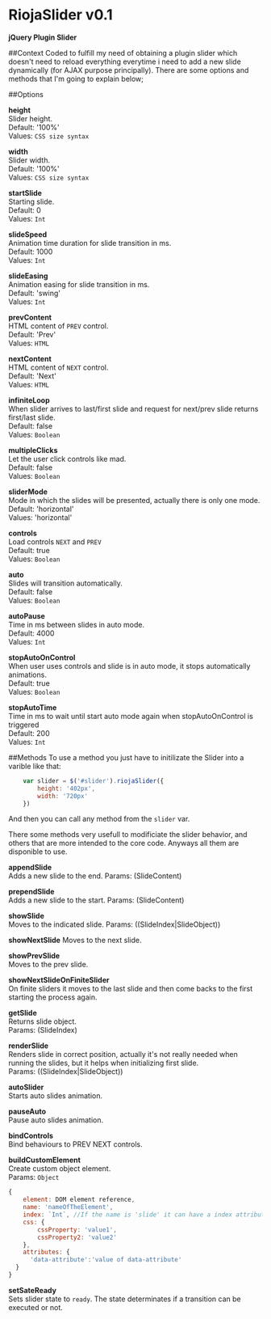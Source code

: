 # RiojaSlider v0.1
**jQuery Plugin Slider**

##Context
Coded to fulfill my need of obtaining a plugin slider which doesn't need to reload everything everytime i need to add a new slide dynamically (for AJAX purpose principally).
There are some options and methods that I'm going to explain below;

##Options

**height**  
Slider height.  
Default: '100%'  
Values: `CSS size syntax`  

**width**  
Slider width.  
Default: '100%'  
Values: `CSS size syntax`  

**startSlide**  
Starting slide.  
Default: 0  
Values: `Int`  

**slideSpeed**  
Animation time duration for slide transition in ms.  
Default: 1000  
Values: `Int`  

**slideEasing**  
Animation easing for slide transition in ms.  
Default: 'swing'  
Values: `Int`  

**prevContent**  
HTML content of `PREV` control.  
Default: 'Prev'  
Values: `HTML`  

**nextContent**  
HTML content of `NEXT` control.  
Default: 'Next'  
Values: `HTML`  

**infiniteLoop**  
When slider arrives to last/first slide and request for next/prev slide returns first/last slide.  
Default: false  
Values: `Boolean`  

**multipleClicks**  
Let the user click controls like mad.  
Default: false  
Values: `Boolean`  

**sliderMode**  
Mode in which the slides will be presented, actually there is only one mode.  
Default: 'horizontal'  
Values: 'horizontal'  

**controls**  
Load controls `NEXT` and `PREV`  
Default: true  
Values: `Boolean`  

**auto**  
Slides will transition automatically.  
Default: false  
Values: `Boolean`  

**autoPause**  
Time in ms between slides in auto mode.  
Default: 4000  
Values: `Int`  

**stopAutoOnControl**  
When user uses controls and slide is in auto mode, it stops automatically animations.  
Default: true  
Values: `Boolean`  

**stopAutoTime**  
Time in ms to wait until start auto mode again when stopAutoOnControl is triggered  
Default: 200  
Values: `Int`  


##Methods
To use a method you just have to initilizate the Slider into a varible like that:
```javascript
	var slider = $('#slider').riojaSlider({
		height: '402px',
		width: '720px'
	})
```
And then you can call any method from the `slider` var.  

There some methods very usefull to modificiate the slider behavior, and others that are more intended to the core code. Anyways all them are disponible to use.  

**appendSlide**  
Adds a new slide to the end.
Params: (SlideContent)
  
**prependSlide**  
Adds a new slide to the start.
Params: (SlideContent)
  
**showSlide**  
Moves to the indicated slide.
Params: ((SlideIndex|SlideObject))
  
**showNextSlide**
Moves to the next slide.  
  
**showPrevSlide**  
Moves to the prev slide.  
  
**showNextSlideOnFiniteSlider**  
On finite sliders it moves to the last slide and then come backs to the first starting the process again.  
  
**getSlide**  
Returns slide object.  
Params: (SlideIndex)
  
**renderSlide**  
Renders slide in correct position, actually it's not really needed when running the slides, but it helps when initializing first slide.  
Params: ((SlideIndex|SlideObject))  
  
**autoSlider**  
Starts auto slides animation.  
  
**pauseAuto**  
Pause auto slides animation.   
  
**bindControls**  
Bind behaviours to PREV NEXT controls.  
  
**buildCustomElement**  
Create custom object element.  
Params: `Object`
```javascript
{
	element: DOM element reference,
	name: 'nameOfTheElement',
	index: `Int`, //If the name is 'slide' it can have a index attribute
	css: {
		cssProperty: 'value1',
		cssProperty2: 'value2'
	},
	attributes: {
	  'data-attribute':'value of data-attribute'
  }
}
```
  
**setSateReady**  
Sets slider state to `ready`. The state determinates if a transition can be executed or not.
  
